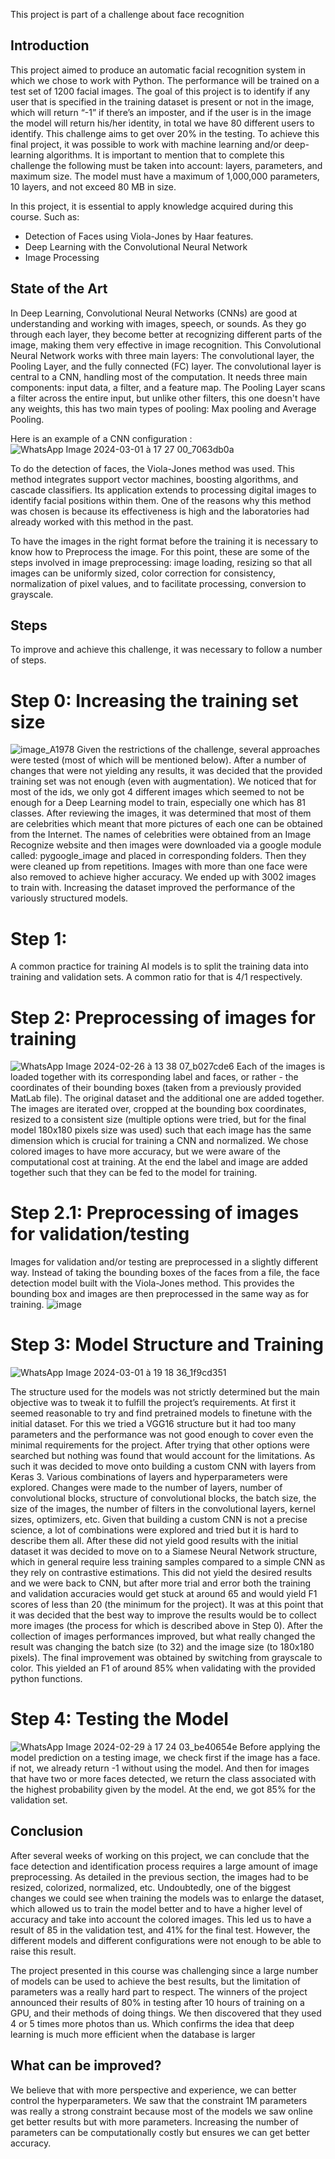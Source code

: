 This project is part of a challenge about face recognition

## Introduction
This project aimed to produce an automatic facial recognition system in which we chose to work with Python. The performance will be trained on a test set of 1200 facial images. The goal of this project is to identify if any user that is specified in the training dataset is present or not in the image, which will return “-1” if there’s an imposter, and if the user is in the image the model will return his/her identity, in total we have 80 different users to identify. This challenge aims to get over 20% in the testing.
To achieve this final project, it was possible to work with machine learning and/or deep-learning algorithms.
It is important to mention that to complete this challenge the following must be taken into account: layers, parameters, and maximum size. The model must have a maximum of 1,000,000 parameters, 10 layers, and not exceed 80 MB in size.

In this project, it is essential to apply knowledge acquired during this course. Such as: 
- Detection of Faces using Viola-Jones by Haar features.
- Deep Learning with the Convolutional Neural Network
- Image Processing

## State of the Art
In Deep Learning, Convolutional Neural Networks (CNNs) are good at understanding and working with images, speech, or sounds. As they go through each layer, they become better at recognizing different parts of the image, making them very effective in image recognition.
This Convolutional Neural Network works with three main layers: The convolutional layer, the Pooling Layer, and the fully connected (FC) layer. The convolutional layer is central to a CNN, handling most of the computation. It needs three main components: input data, a filter, and a feature map. The Pooling Layer scans a filter across the entire input, but unlike other filters, this one doesn't have any weights, this has two main types of pooling: Max pooling and Average Pooling.

Here is an example of a CNN configuration :
![WhatsApp Image 2024-03-01 à 17 27 00_7063db0a](https://github.com/ghalys/Face_recognition_challenge/assets/127297865/02c199c2-eca4-40c5-86bd-484dba5a0e61)

To do the detection of faces, the Viola-Jones method was used. This method integrates support vector machines, boosting algorithms, and cascade classifiers. Its application extends to processing digital images to identify facial positions within them. One of the reasons why this method was chosen is because its effectiveness is high and the laboratories had already worked with this method in the past.

To have the images in the right format before the training it is necessary to know how to Preprocess the image. For this point, these are some of the steps involved in image preprocessing: image loading, resizing so that all images can be uniformly sized, color correction for consistency, normalization of pixel values, and to facilitate processing, conversion to grayscale.

## Steps
To improve and achieve this challenge, it was necessary to follow a number of steps.
# Step 0: Increasing the training set size
![image_A1978](https://github.com/ghalys/Face_recognition_challenge/assets/127297865/58e39386-e3ad-4af2-9f23-2ff12729b6cf)
Given the restrictions of the challenge, several approaches were tested (most of which will be mentioned below). After a number of changes that were not yielding any results, it was  decided that the provided training set was not enough (even with augmentation). We noticed that for most of the ids, we only got 4 different images which seemed to not be enough for a Deep Learning model to train, especially one which has 81 classes. After reviewing the images, it was determined that most of them are celebrities which meant that more pictures of each one can be obtained from the Internet. The names of celebrities were obtained from an Image Recognize website and then images were downloaded via a google module called: pygoogle_image and placed in corresponding folders. Then they were cleaned up from repetitions. Images with more than one face were also removed to achieve higher accuracy. We ended up with 3002 images to train with. Increasing the dataset improved the performance of the variously structured models.
# Step 1: 
A common practice for training AI models is to split the training data into training and validation sets. A common ratio for that is 4/1 respectively.
# Step 2: Preprocessing of images for training 
![WhatsApp Image 2024-02-26 à 13 38 07_b027cde6](https://github.com/ghalys/Face_recognition_challenge/assets/127297865/a0585e44-75aa-43db-bcdc-8c7b236fff8b)
Each of the images is loaded together with its corresponding label and faces, or rather - the coordinates of their bounding boxes (taken from a previously provided MatLab file). The original dataset and the additional one are added together. The images are iterated over, cropped at the bounding box coordinates, resized to a consistent size (multiple options were tried, but for the final model 180x180 pixels size was used) such that each image has the same dimension which is crucial for training a CNN and normalized. We chose colored images to have more accuracy, but we were aware of the computational cost at training. At the end the label and image are added together such that they can be fed to the model for training.
# Step 2.1: Preprocessing of images for validation/testing 
Images for validation and/or testing are preprocessed in a slightly different way. Instead of taking the bounding boxes of the faces from a file, the face detection model built with the Viola-Jones method.
This provides the bounding box and images are then preprocessed in the same way as for training.
![image](https://github.com/ghalys/Face_recognition_challenge/assets/127297865/7a024a3c-11fb-472e-9d49-6b7b34d15788)

# Step 3: Model Structure and Training 
![WhatsApp Image 2024-03-01 à 19 18 36_1f9cd351](https://github.com/ghalys/Face_recognition_challenge/assets/127297865/aa6913de-9ac8-43ca-a63a-917b63dfd8c2)

The structure used for the models was not strictly determined but the main objective was to tweak it to fulfill the project’s requirements.  At first it seemed reasonable to try and find pretrained models to finetune with the initial dataset. For this we tried a VGG16 structure but it had too many parameters and the performance was not good enough to cover even the minimal requirements for the project. After trying that other options were searched but nothing was found that would account for the limitations. As such it was decided to move onto building a custom CNN with layers from Keras 3. Various combinations of layers and hyperparameters were explored. Changes were made to the number of layers, number of convolutional blocks, structure of convolutional blocks, the batch size, the size of the images, the number of filters in the convolutional layers, kernel sizes, optimizers, etc. Given that building a custom CNN is not a precise science, a lot of combinations were explored and tried but it is hard to describe them all. After these did not yield good results with the initial dataset it was decided to move on to a Siamese Neural Network structure, which in general require less training samples compared to a simple CNN as they rely on contrastive estimations. This did not yield the desired results and we were back to CNN, but after more trial and error both the training and validation accuracies would get stuck at around 65 and would yield F1 scores of less than 20 (the minimum for the project). It was at this point that it was decided that the best way to improve the results would be to collect more images (the process for which is described above in Step 0). After the collection of images performances improved, but what really changed the result was changing the batch size (to 32) and the image size (to 180x180 pixels). The final improvement was obtained by switching from grayscale to color. This yielded an F1 of around 85% when validating with the provided python functions. 


# Step 4: Testing the Model
![WhatsApp Image 2024-02-29 à 17 24 03_be40654e](https://github.com/ghalys/Face_recognition_challenge/assets/127297865/334a2402-b068-40ad-9bc5-2717a4c761f7)
Before applying the model prediction on a testing image, we check first if the image has a face. if not, we already return -1 without using the model. And then for images that have two or more faces detected, we return the class associated with the highest probability given by the model. At the end, we got 85% for the validation set. 

## Conclusion
After several weeks of working on this project, we can conclude that the face detection and identification process requires a large amount of image preprocessing. As detailed in the previous section, the images had to be resized, colorized, normalized, etc.  Undoubtedly, one of the biggest changes we could see when training the models was to enlarge the dataset, which allowed us to train the model better and to have a higher level of accuracy and take into account the colored images. This led us to have a result of 85 in the validation test, and 41% for the final test. However, the different models and different configurations were not enough to be able to raise this result. 



The project presented in this course was challenging since a large number of models can be used to achieve the best results, but the limitation of parameters was a really hard part to respect. The winners of the project announced their results of 80% in testing after 10 hours of training on a GPU, and their methods of doing things. We then discovered that they used 4 or 5 times more photos than us. Which confirms the idea that deep learning is much more efficient when the database is larger 

## What can be improved?
We believe that with more perspective and experience, we can better control the hyperparameters. We saw that the constraint 1M parameters was really a strong constraint because most of the models we saw online get better results but with more parameters. Increasing the number of parameters can be computationally costly but ensures we can get better accuracy.

